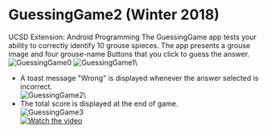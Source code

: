 # GuessingGame2 (Winter 2018)
UCSD Extension: Android Programming
The GuessingGame app tests your ability to correctly identify 10 grouse spieces. The app presents a grouse image and four grouse-name Buttons that you click to guess the answer.\
          ![GuessingGame0](https://i.imgur.com/XJlpnLN.jpg)    ![GuessingGame1](https://i.imgur.com/lhGZ9YJ.jpg)\
- A toast message "Wrong" is displayed whenever the answer selected is incorrect.\
          ![GuessingGame2](https://i.imgur.com/flA2IuV.jpg)\
- The total score is displayed at the end of game.\
          ![GuessingGame3](https://i.imgur.com/wFOwPnW.jpg)\
[![Watch the video](https://i.imgur.com/NiCLb42.jpg)](https://youtu.be/sXvbCZZePo4)
